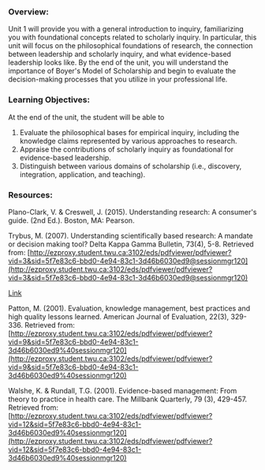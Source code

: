 ### Overview:

Unit 1 will provide you with a general introduction to inquiry, familiarizing you with foundational concepts related to scholarly inquiry.  In particular, this unit will focus on the philosophical foundations of research, the connection between leadership and scholarly inquiry, and what evidence-based leadership looks like. By the end of the unit, you will understand the importance of Boyer's Model of Scholarship and begin to evaluate the decision-making processes that you utilize in your professional life.

### Learning Objectives:

At the end of the unit, the student will be able to

1. Evaluate the philosophical bases for empirical inquiry, including the knowledge claims represented by various approaches to research.    
2. Appraise the contributions of scholarly inquiry as foundational for evidence-based leadership.
3. Distinguish between various domains of scholarship \(i.e., discovery, integration, application, and teaching\).

### Resources:

Plano-Clark, V. & Creswell, J. \(2015\). Understanding research: A consumer's guide. \(2nd Ed.\). Boston, MA: Pearson.

Trybus, M. \(2007\). Understanding scientifically based research: A mandate or decision making tool? Delta Kappa Gamma Bulletin, 73\(4\), 5-8. Retrieved from: [http://ezproxy.student.twu.ca:3102/eds/pdfviewer/pdfviewer?vid=3&sid=5f7e83c6-bbd0-4e94-83c1-3d46b6030ed9@sessionmgr120](http://ezproxy.student.twu.ca:3102/eds/pdfviewer/pdfviewer?vid=3&sid=5f7e83c6-bbd0-4e94-83c1-3d46b6030ed9@sessionmgr120)

[Link](http://eds.b.ebscohost.com/eds/detail/detail?vid=1&sid=93479b35-839c-4acd-b56f-316e6120b071%40sessionmgr120&bdata=JnNpdGU9ZWRzLWxpdmU%3d#db=a9h&AN=27106722)



Patton, M.  \(2001\). Evaluation, knowledge management, best practices and high quality lessons learned. American Journal of Evaluation, 22\(3\), 329-336.  Retrieved from: [http://ezproxy.student.twu.ca:3102/eds/pdfviewer/pdfviewer?vid=9&sid=5f7e83c6-bbd0-4e94-83c1-3d46b6030ed9%40sessionmgr120](http://ezproxy.student.twu.ca:3102/eds/pdfviewer/pdfviewer?vid=9&sid=5f7e83c6-bbd0-4e94-83c1-3d46b6030ed9%40sessionmgr120)

Walshe, K. & Rundall, T.G. \(2001\). Evidence-based management: From theory to practice in health care. The Millbank Quarterly, 79 \(3\), 429-457. Retrieved from: [http://ezproxy.student.twu.ca:3102/eds/pdfviewer/pdfviewer?vid=12&sid=5f7e83c6-bbd0-4e94-83c1-3d46b6030ed9%40sessionmgr120](http://ezproxy.student.twu.ca:3102/eds/pdfviewer/pdfviewer?vid=12&sid=5f7e83c6-bbd0-4e94-83c1-3d46b6030ed9%40sessionmgr120)

